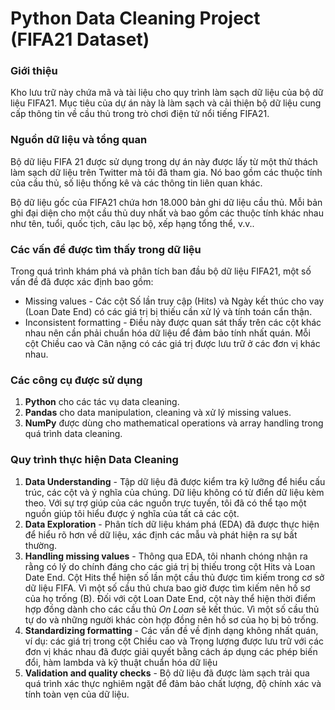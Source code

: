 # Python Data Cleaning Project (FIFA21 Dataset)

### Giới thiệu

Kho lưu trữ này chứa mã và tài liệu cho quy trình làm sạch dữ liệu của bộ dữ liệu FIFA21. 
Mục tiêu của dự án này là làm sạch và cải thiện bộ dữ liệu cung cấp thông tin về cầu thủ trong trò chơi điện tử nổi tiếng FIFA21.

### Nguồn dữ liệu và tổng quan

Bộ dữ liệu FIFA 21 được sử dụng trong dự án này được lấy từ một thử thách làm sạch dữ liệu trên Twitter mà tôi đã tham gia.
Nó bao gồm các thuộc tính của cầu thủ, số liệu thống kê và các thông tin liên quan khác.

Bộ dữ liệu gốc của FIFA21 chứa hơn 18.000 bản ghi dữ liệu cầu thủ. Mỗi bản ghi đại diện cho một cầu thủ duy nhất và bao gồm
các thuộc tính khác nhau như tên, tuổi, quốc tịch, câu lạc bộ, xếp hạng tổng thể, v.v..

### Các vấn đề được tìm thấy trong dữ liệu

Trong quá trình khám phá và phân tích ban đầu bộ dữ liệu FIFA21, một số vấn đề đã được xác định bao gồm:

- Missing values - Các cột Số lần truy cập (Hits) và Ngày kết thúc cho vay (Loan Date End) có các giá trị bị thiếu cần xử lý và tính toán cẩn thận.
- Inconsistent formatting - Điều này được quan sát thấy trên các cột khác nhau nên cần phải chuẩn hóa dữ liệu để đảm bảo tính nhất quán. 
Mỗi cột Chiều cao và Cân nặng có các giá trị được lưu trữ ở các đơn vị khác nhau.

### Các công cụ được sử dụng

1. **Python** cho các tác vụ data cleaning.
2. **Pandas** cho data manipulation, cleaning và xử lý missing values.
3. **NumPy** được dùng cho mathematical operations và array handling trong quá trình data cleaning.

### Quy trình thực hiện Data Cleaning 

1. **Data Understanding** - Tập dữ liệu đã được kiểm tra kỹ lưỡng để hiểu cấu trúc, các cột và ý nghĩa của chúng.
   Dữ liệu không có từ điển dữ liệu kèm theo. Với sự trợ giúp của các nguồn trực tuyến, tôi đã có thể tạo một nguồn 
   giúp tôi hiểu được ý nghĩa của tất cả các cột.
2. **Data Exploration** - Phân tích dữ liệu khám phá (EDA) đã được thực hiện để hiểu rõ hơn về dữ liệu, xác định các mẫu và phát hiện ra sự bất thường.
3. **Handling missing values** - Thông qua EDA, tôi nhanh chóng nhận ra rằng có lý do chính đáng cho các giá trị bị thiếu trong cột Hits và Loan Date End.
   Cột Hits thể hiện số lần một cầu thủ được tìm kiếm trong cơ sở dữ liệu FIFA. Vì một số cầu thủ chưa bao giờ được tìm kiếm nên hồ sơ của họ trống (B).
   Đối với cột Loan Date End, cột này thể hiện thời điểm hợp đồng dành cho các cầu thủ *On Loan* sẽ kết thúc. Vì một số cầu thủ tự do và 
   những người khác còn hợp đồng nên hồ sơ của họ bị bỏ trống.
4. **Standardizing formatting** - Các vấn đề về định dạng không nhất quán, ví dụ: các giá trị trong cột Chiều cao và Trọng lượng được lưu trữ với các đơn vị khác nhau đã được giải quyết bằng cách áp dụng các phép biến đổi, hàm lambda và kỹ thuật chuẩn hóa dữ liệu
5. **Validation and quality checks** - Bộ dữ liệu đã được làm sạch trải qua quá trình xác thực nghiêm ngặt để đảm bảo chất lượng, độ chính xác và tính toàn vẹn của dữ liệu.